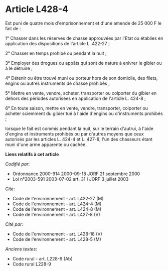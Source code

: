 # Article L428-4

Est puni de quatre mois d'emprisonnement et d'une amende de 25 000 F le fait de :

1° Chasser dans les réserves de chasse approuvées par l'Etat ou établies en application des dispositions de l'article L.
422-27 ;

2° Chasser en temps prohibé ou pendant la nuit ;

3° Employer des drogues ou appâts qui sont de nature à enivrer le gibier ou à le détruire ;

4° Détenir ou être trouvé muni ou porteur hors de son domicile, des filets, engins ou autres instruments de chasse prohibés ;

5° Mettre en vente, vendre, acheter, transporter ou colporter du gibier en dehors des périodes autorisées en application de
l'article L. 424-8 ;

6° En toute saison, mettre en vente, vendre, transporter, colporter ou acheter sciemment du gibier tué à l'aide d'engins ou
d'instruments prohibés ;

lorsque le fait est commis pendant la nuit, sur le terrain d'autrui, à l'aide d'engins et instruments prohibés ou par
d'autres moyens que ceux autorisés par les articles L. 424-4 et L. 427-8, l'un des chasseurs étant muni d'une arme apparente
ou cachée.

**Liens relatifs à cet article**

_Codifié par_:

  - Ordonnance 2000-914 2000-09-18 JORF 21 septembre 2000
  - Loi n°2003-591 2003-07-02 art. 31 I JORF 3 juillet 2003

_Cite_:

  - Code de l'environnement - art. L422-27 (M)
  - Code de l'environnement - art. L424-4 (M)
  - Code de l'environnement - art. L424-8 (M)
  - Code de l'environnement - art. L427-8 (V)

_Cité par_:

  - Code de l'environnement - art. L428-18 (V)
  - Code de l'environnement - art. L428-5 (M)

_Anciens textes_:

  - Code rural - art. L228-9 (Ab)
  - Code rural L228-9
